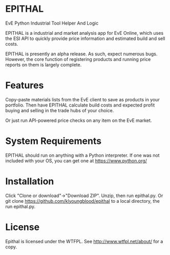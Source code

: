 # EPITHAL
EvE Python Industrial Tool Helper And Logic

EPITHAL is a industrial and market analysis app for EvE Online, which uses the ESI API to quickly provide price information and estimated build and sell costs.

EPITHAL is presently an alpha release. As such, expect numerous bugs. However, the core function of registering products and running price reports on them is largely complete.

# Features

Copy-paste materials lists from the EvE client to save as products in your portfolio. Then have EPITHAL calculate build costs and expected profit buying and selling in the trade hubs of your choice.

Or just run API-powered price checks on any item on the EvE market.

# System Requirements

EPITHAL should run on anything with a Python interpreter. If one was not included with your OS, you can get one at https://www.python.org/

# Installation

Click "Clone or download"->"Download ZIP". Unzip, then run epithal.py. Or git clone https://github.com/klyoungblood/epithal to a local directory, the run epithal.py.

# License
Epithal is licensed under the WTFPL. See http://www.wtfpl.net/about/ for a copy.
